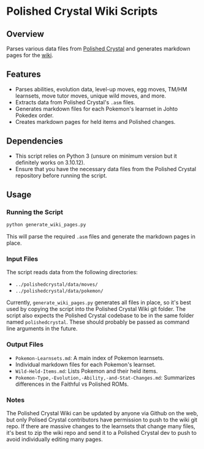 # Polished Crystal Wiki Scripts

## Overview
Parses various data files from [Polished Crystal](https://github.com/Rangi42/polishedcrystal) and generates markdown pages for the [wiki](https://github.com/Rangi42/polishedcrystal/wiki).

## Features
- Parses abilities, evolution data, level-up moves, egg moves, TM/HM learnsets, move tutor moves, unique wild moves, and more.
- Extracts data from Polished Crystal's `.asm` files.
- Generates markdown files for each Pokemon's learnset in Johto Pokedex order.
- Creates markdown pages for held items and Polished changes.

## Dependencies
- This script relies on Python 3 (unsure on minimum version but it definitely works on 3.10.12).
- Ensure that you have the necessary data files from the Polished Crystal repository before running the script.

## Usage
### Running the Script
```sh
python generate_wiki_pages.py
```
This will parse the required `.asm` files and generate the markdown pages in place.

### Input Files
The script reads data from the following directories:
- `../polishedcrystal/data/moves/`
- `../polishedcrystal/data/pokemon/`

Currently, `generate_wiki_pages.py` generates all files in place, so it's best used by copying the script
into the Polished Crystal Wiki git folder. The script also expects the Polished Crystal codebase to be
in the same folder named `polishedcrystal`. These should probably be passed as command line arguments
in the future.

### Output Files
- `Pokemon-Learnsets.md`: A main index of Pokemon learnsets.
- Individual markdown files for each Pokemon's learnset.
- `Wild-Held-Items.md`: Lists Pokemon and their held items.
- `Pokemon-Type,-Evolution,-Ability,-and-Stat-Changes.md`: Summarizes differences in the Faithful vs Polished ROMs.

### Notes
The Polished Crystal Wiki can be updated by anyone via Github on the web, but only Polised Crystal contributors
have permission to push to the wiki git repo. If there are massive changes to the learnsets that change many
files, it's best to zip the wiki repo and send it to a Polished Crystal dev to push to avoid individually
editing many pages.